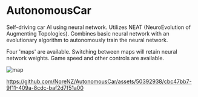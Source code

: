 # AutonomousCar
Self-driving car AI using neural network.
Utilizes NEAT (NeuroEvolution of Augmenting Topologies).
Combines basic neural network with an evolutionary algorithm to autonomously train the neural network.

Four 'maps' are available.
Switching between maps will retain neural network weights.
Game speed and other controls are available.

![map](https://github.com/NoreNZ/AutonomousCar/assets/50392938/9ca7c3f8-15b6-4e3a-9880-550e2cf59aa9)



https://github.com/NoreNZ/AutonomousCar/assets/50392938/cbc47bb7-9f11-409a-8cdc-baf2d7f51a00

